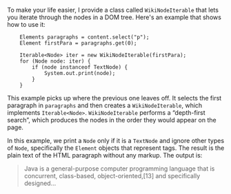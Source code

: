 To make your life easier, I provide a class called `WikiNodeIterable` that lets you iterate through the nodes in a DOM tree. Here's an example that shows how to use it:


```code
    Elements paragraphs = content.select("p");
    Element firstPara = paragraphs.get(0);

    Iterable<Node> iter = new WikiNodeIterable(firstPara);
    for (Node node: iter) {
        if (node instanceof TextNode) {
            System.out.print(node);
        }
    }
```

This example picks up where the previous one leaves off. It selects the first paragraph in `paragraphs` and then creates a `WikiNodeIterable`, which implements `Iterable<Node>`.  `WikiNodeIterable` performs a “depth-first search”, which produces the nodes in the order they would appear on the page.


In this example, we print a `Node` only if it is a `TextNode` and ignore other types of `Node`, specifically the `Element` objects that represent tags. The result is the plain text of the HTML paragraph without any markup. The output is:



> Java is a general-purpose computer programming language that is
> concurrent, class-based, object-oriented,[13] and specifically
> designed...